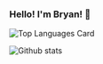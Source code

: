 ### Hello! I'm Bryan! 👋

![Top Languages Card](https://github-readme-stats.vercel.app/api/top-langs/?username=bkim1080&layout=compact)

![Github stats](https://github-readme-stats.vercel.app/api?username=bkim1080&theme=default&show_icons=true&count_private=true)

<!--
**bkim1080/bkim1080** is a ✨ _special_ ✨ repository because its `README.md` (this file) appears on your GitHub profile.

Here are some ideas to get you started:

- 🔭 I’m currently working on ...
- 🌱 I’m currently learning ...
- 👯 I’m looking to collaborate on ...
- 🤔 I’m looking for help with ...
- 💬 Ask me about ...
- 📫 How to reach me: ...
- 😄 Pronouns: ...
- ⚡ Fun fact: ...
-->
